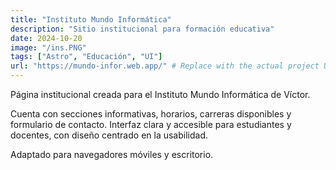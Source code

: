 ```yaml
---
title: "Instituto Mundo Informática"
description: "Sitio institucional para formación educativa"
date: 2024-10-20
image: "/ins.PNG"
tags: ["Astro", "Educación", "UI"]
url: "https://mundo-infor.web.app/" # Replace with the actual project URL
---
```


Página institucional creada para el Instituto Mundo Informática de Víctor.

Cuenta con secciones informativas, horarios, carreras disponibles y formulario de contacto. Interfaz clara y accesible para estudiantes y docentes, con diseño centrado en la usabilidad.

Adaptado para navegadores móviles y escritorio.

